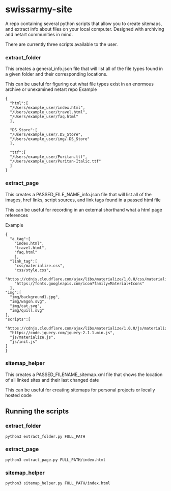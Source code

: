 # swissarmy-site
A repo containing several python scripts that allow you to create sitemaps, and extract info about files on your local computer. Designed with archiving and netart communities in mind. 

There are currently three scripts available to the user.

### extract_folder
  This creates a general_info.json file that will list all of the file types found in a given folder and their corresponding locations. 
  
  This can be useful for figuring out what file types exist in an enormous archive or unexamined netart repo
  Example
  ```
  {
    "html":[
    "/Users/example_user/index.html",
    "/Users/example_user/travel.html",
    "/Users/example_user/faq.html"
    ],
    
    "DS_Store":[
    "/Users/example_user/.DS_Store",
    "/Users/example_user/img/.DS_Store"
    ],
    
    "ttf":[
    "/Users/example_user/Puritan.ttf",
    "/Users/example_user/Puritan-Italic.ttf"
    ]
  }
```

### extract_page
  This creates a PASSED_FILE_NAME_info.json file that will list all of the images, href links, script sources, and link tags found in a passed html file
  
  This can be useful for recording in an external shorthand what a html page references
  
  Example
  ```
  {
    "a_tag":[
      "index.html",
      "travel.html",
      "faq.html"
      ],
    "link_tag":[
      "css/materialize.css",
      "css/style.css",
      "https://cdnjs.cloudflare.com/ajax/libs/materialize/1.0.0/css/materialize.min.css",
      "https://fonts.googleapis.com/icon?family=Material+Icons"
    ],
  "img":[
    "img/background1.jpg",
    "img/wagon.svg",
    "img/cat.svg",
    "img/quill.svg"
  ],
  "scripts":[
    "https://cdnjs.cloudflare.com/ajax/libs/materialize/1.0.0/js/materialize.min.js",
    "https://code.jquery.com/jquery-2.1.1.min.js",
    "js/materialize.js",
    "js/init.js"
  ]
}
```
### sitemap_helper
  This creates a PASSED_FILENAME_sitemap.xml file that shows the location of all linked sites and their last changed date
  
  This can be useful for creating sitemaps for personal projects or locally hosted code
 
## Running the scripts

### extract_folder
```python3 extract_folder.py FULL_PATH```

### extract_page
```python3 extract_page.py FULL_PATH/index.html```

### sitemap_helper
```python3 sitemap_helper.py FULL_PATH/index.html```



